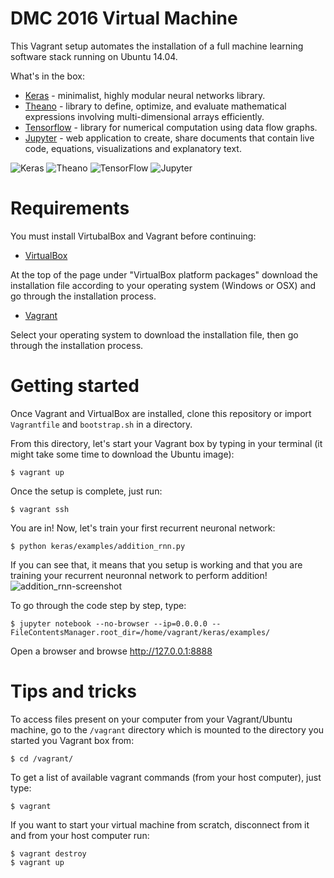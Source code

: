 # DMC 2016 Virtual Machine

This Vagrant setup automates the installation of a full machine learning software stack running on Ubuntu 14.04.

What's in the box:
* [Keras](http://keras.io/) - minimalist, highly modular neural networks library.
* [Theano](http://deeplearning.net/software/theano/) - library to define, optimize, and evaluate mathematical expressions involving multi-dimensional arrays efficiently.
* [Tensorflow](https://www.tensorflow.org/versions/r0.7/api_docs/index.html) - library for numerical computation using data flow graphs.
* [Jupyter](http://jupyter.readthedocs.org/en/latest/index.html) - web application to create, share documents that contain live code, equations, visualizations and explanatory text.

![Keras](http://imgur.com/nE0of8d.jpg "Keras")
![Theano](http://i.imgur.com/Bb5SHxW.png "Theano")
![TensorFlow](http://imgur.com/rwISEz5.jpg "TensorFlow")
![Jupyter](http://i.imgur.com/zpzIAml.jpg "Jupyter")

# Requirements

You must install VirtubalBox and Vagrant before continuing:

* [VirtualBox](https://www.virtualbox.org/wiki/Downloads)

At the top of the page under "VirtualBox platform packages" download the installation file according to your operating system (Windows or OSX) and go through the installation process.

* [Vagrant](https://www.vagrantup.com/downloads.html)

Select your operating system to download the installation file, then go through the installation process.

# Getting started

Once Vagrant and VirtualBox are installed, clone this repository or import `Vagrantfile` and `bootstrap.sh` in a directory.

From this directory, let's start your Vagrant box by typing in your terminal (it might take some time to download the Ubuntu image):

    $ vagrant up
Once the setup is complete, just run:

    $ vagrant ssh
You are in! Now, let's train your first recurrent neuronal network:

    $ python keras/examples/addition_rnn.py

If you can see that, it means that you setup is working and that you are training your recurrent neuronnal network to perform addition!
![addition_rnn-screenshot](http://i.imgur.com/u06tE6B.png)

To go through the code step by step, type:

    $ jupyter notebook --no-browser --ip=0.0.0.0 --FileContentsManager.root_dir=/home/vagrant/keras/examples/

Open a browser and browse http://127.0.0.1:8888

# Tips and tricks

To access files present on your computer from your Vagrant/Ubuntu machine, go to the `/vagrant` directory which is mounted to the directory you started you Vagrant box from:

    $ cd /vagrant/

To get a list of available vagrant commands (from your host computer), just type:

    $ vagrant

If you want to start your virtual machine from scratch, disconnect from it and from your host computer run:

    $ vagrant destroy
    $ vagrant up
